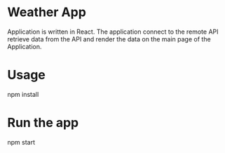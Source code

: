 # Weather App

Application is written in React.
The application connect to the remote API retrieve data from the API and render the data on the main page of the Application.


# Usage

npm install 

# Run the app 

npm start
